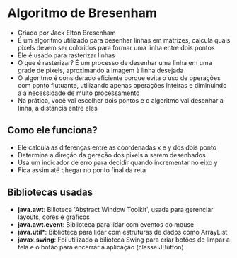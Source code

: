 # Algoritmo de Bresenham
- Criado por Jack Elton Bresenham
- É um algoritmo utilizado para desenhar linhas em matrizes, calcula quais pixels devem ser coloridos para formar uma linha entre dois pontos
- Ele é usado para rasterizar linhas
- O que é rasterizar? É um processo de desenhar uma linha em uma grade de pixels, aproximando a imagem à linha desejada
- O algoritmo é considerado eficiente porque evita o uso de operações com ponto flutuante, utilizando apenas operações inteiras e diminuindo a a necessidade de muito processamento
- Na prática, você vai escolher dois pontos e o algoritmo vai desenhar a linha, a distância entre eles

## Como ele funciona?
- Ele calcula as diferenças entre as coordenadas x e y dos dois ponto
- Determina a direção da geração dos pixels a serem desenhados
- Usa um indicador de erro para decidir quando incrementar no eixo y
- Fica assim até chegar no ponto final da reta

## Bibliotecas usadas
- **java.awt**: Bilioteca 'Abstract Window Toolkit', usada para gerenciar layouts, cores e graficos
- **java.awt.event**: Biblioteca para lidar com eventos do mouse
- **java.util***: Biblioteca para lidar com estruturas de dados como ArrayList
- **javax.swing**: Foi utilizado a bilioteca Swing para criar botões de limpar a tela e o botão para encerrar a aplicação (classe JButton)
